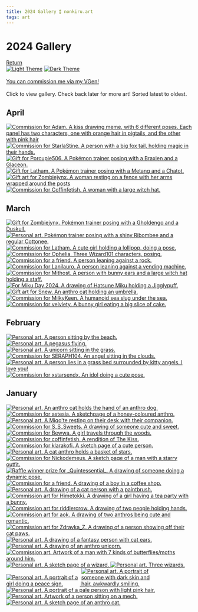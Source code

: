 ```yaml
---
title: 2024 Gallery ⁑ nonkiru.art
tags: art
---
```


<!-- FULL: COMPRESS -->
<!-- THUMBNAILS: bulk resize 500 height -->
<!-- https://bulkresizephotos.com -->
<!-- https://caesium.app/ -->
<h1>2024 Gallery</h1>
<a href="/art/">Return</a>
<br>
<a href="javascript:;" class="a_img" onclick="lightmode()" onmouseover="document.light.src='/assets/website/light_theme_hover.png';" onmouseout="document.light.src='/assets/website/light_theme.png';" 
onfocus="document.light.src='/assets/website/light_theme_hover.png';" onfocusout="document.light.src='/assets/website/light_theme.png';">
<img src="/assets/website/light_theme.png" alt="Light Theme" name="light"></a>
<a href="javascript:;" class="a_img" onclick="darkmode()" onmouseover="document.dark.src='/assets/website/dark_theme_hover.png';" onmouseout="document.dark.src='/assets/website/dark_theme.png';" 
onfocus="document.dark.src='/assets/website/dark_theme_hover.png';" onfocusout="document.dark.src='/assets/website/dark_theme.png';">
<img src="/assets/website/dark_theme.png" alt="Dark Theme" name="dark"></a>
<br>
<img src="/assets/website/divider.png" alt="">

<br>
<br><a href="https://vgen.co/nonkiru">You can commission me via my VGen!</a>
<br>
<br>Click to view gallery. Check back later for more art! Sorted latest to oldest.
<div class="gallery">
<h2>April</h2>

<a href="/../assets/artwork/2024/adam_comm.webp" data-fancybox="gallery" data-caption="Commission for Adam. A kiss drawing meme, with 6 different poses. Each panel has two characters, one with orange hair in pigtails, and the other with pink hair.">
    <img src="/../assets/artwork/2024/low/adam_comm.webp" alt="Commission for Adam. A kiss drawing meme, with 6 different poses. Each panel has two characters, one with orange hair in pigtails, and the other with pink hair" loading="lazy" />
</a>

<a href="/../assets/artwork/2024/StarlaStine.webp" data-fancybox="gallery" data-caption="Commission for StarlaStine. A person with a big fox tail, holding magic in their hands.">
    <img src="/../assets/artwork/2024/low/StarlaStine.webp" alt="Commission for StarlaStine. A person with a big fox tail, holding magic in their hands." loading="lazy" />
</a>

<a href="/../assets/artwork/2024/lisa_pokemon.webp" data-fancybox="gallery" data-caption="Gift for Porcupie506. A Pokémon trainer posing with a Braxien and a Glaceon.">
    <img src="/../assets/artwork/2024/low/lisa_pokemon.webp" alt="Gift for Porcupie506. A Pokémon trainer posing with a Braxien and a Glaceon." loading="lazy" />
</a>

<a href="/../assets/artwork/2024/liam_pokemon.webp" data-fancybox="gallery" data-caption="Gift for Latham. A Pokémon trainer posing with a Metang and a Chatot.">
    <img src="/../assets/artwork/2024/low/liam_pokemon.webp" alt="Gift for Latham. A Pokémon trainer posing with a Metang and a Chatot." loading="lazy" />
</a>

<a href="/../assets/artwork/2024/jijidoa.webp" data-fancybox="gallery" data-caption="Gift art for Zombiejynx. A woman resting on a fence with her arms wrapped around the posts.">
    <img src="/../assets/artwork/2024/low/jijidoa.webp" alt="Gift art for Zombiejynx. A woman resting on a fence with her arms wrapped around the posts" loading="lazy" />
</a>

<a href="/../assets/artwork/2024/gwen.webp" data-fancybox="gallery" data-caption="Commission for Coffinfetish. A woman with a large witch hat.">
    <img src="/../assets/artwork/2024/low/gwen.webp" alt="Commission for Coffinfetish. A woman with a large witch hat." loading="lazy" />
</a>

<h2>March</h2>

<a href="/../assets/artwork/2024/marytrainer.webp" data-fancybox="gallery" data-caption="Gift for Zombiejynx. Pokémon trainer posing with a Gholdengo and a Duskull.">
    <img src="/../assets/artwork/2024/low/marytrainer.webp" alt="Gift for Zombiejynx. Pokémon trainer posing with a Gholdengo and a Duskull." loading="lazy" />
</a>

<a href="/../assets/artwork/2024/pokemontrainer.webp" data-fancybox="gallery" data-caption="Personal art. Pokémon trainer posing with a shiny Ribombee and a regular Cottonee.">
    <img src="/../assets/artwork/2024/low/pokemontrainer.webp" alt="Personal art. Pokémon trainer posing with a shiny Ribombee and a regular Cottonee." loading="lazy" />
</a>

<a href="/../assets/artwork/2024/asuka.webp" data-fancybox="gallery" data-caption="Commission for Latham. A cute girl holding a lollipop, doing a pose.">
    <img src="/../assets/artwork/2024/low/asuka.webp" alt="Commission for Latham. A cute girl holding a lollipop, doing a pose." loading="lazy" />
</a>

<a href="/../assets/artwork/2024/ophelia.webp" data-fancybox="gallery" data-caption="Commission for Ophelia. Three Wizard101 characters, posing.">
    <img src="/../assets/artwork/2024/low/ophelia.webp" alt="Commission for Ophelia. Three Wizard101 characters, posing." loading="lazy" />
</a>

<a href="/../assets/artwork/2024/marcus.webp" data-fancybox="gallery" data-caption="Commission for a friend. A person leaning against a rock.">
    <img src="/../assets/artwork/2024/low/marcus.webp" alt="Commission for a friend. A person leaning against a rock." loading="lazy" />
</a>

<a href="/../assets/artwork/2024/lanilauro.webp" data-fancybox="gallery" data-caption="Commission for Lanilauro. A person leaning against a vending machine.">
    <img src="/../assets/artwork/2024/low/lanilauro.webp" alt="Commission for Lanilauro. A person leaning against a vending machine." loading="lazy" />
</a>

<a href="/../assets/artwork/2024/mithost.webp" data-fancybox="gallery" data-caption="Commission for Mithost. A person with bunny ears and a large witch hat holding a staff.">
    <img src="/../assets/artwork/2024/low/mithost.webp" alt="Commission for Mithost. A person with bunny ears and a large witch hat holding a staff." loading="lazy" />
</a>

<a href="/../assets/artwork/2024/miku_day.webp" data-fancybox="gallery" data-caption="For Miku Day 2024. A drawing of Hatsune Miku holding a Jigglypuff.">
    <img src="/../assets/artwork/2024/low/miku_day.webp" alt="For Miku Day 2024. A drawing of Hatsune Miku holding a Jigglypuff." loading="lazy" />
</a>

<a href="/../assets/artwork/2024/snew.webp" data-fancybox="gallery" data-caption="Gift art for Snew. An anthro cat holding an umbrella.">
    <img src="/../assets/artwork/2024/low/snew.webp" alt="Gift art for Snew. An anthro cat holding an umbrella." loading="lazy" />
</a>

<a href="/../assets/artwork/2024/MilkyKeen.webp" data-fancybox="gallery" data-caption="Commission for MilkyKeen. A humanoid sea slug under the sea.">
    <img src="/../assets/artwork/2024/low/MilkyKeen.webp" alt="Commission for MilkyKeen. A humanoid sea slug under the sea." loading="lazy" />
</a>


<a href="/../assets/artwork/2024/velviety.webp" data-fancybox="gallery" data-caption="Commission for velviety. A bunny girl eating a big slice of cake.">
    <img src="/../assets/artwork/2024/low/velviety.webp" alt="Commission for velviety. A bunny girl eating a big slice of cake." loading="lazy" />
</a>


<h2>February</h2>

<a href="/../assets/artwork/2024/jun.webp" data-fancybox="gallery" data-caption="Personal art. A person sitting by the beach.">
    <img src="/../assets/artwork/2024/low/jun.webp" alt="Personal art. A person sitting by the beach." loading="lazy" />
</a>

<a href="/../assets/artwork/2024/cloudcast.webp" data-fancybox="gallery" data-caption="Personal art. A pegasus flying.">
    <img src="/../assets/artwork/2024/low/cloudcast.webp" alt="Personal art. A pegasus flying." loading="lazy" />
</a>

<a href="/../assets/artwork/2024/butterbelle.webp" data-fancybox="gallery" data-caption="Personal art. A unicorn sitting in the grass.">
    <img src="/../assets/artwork/2024/low/butterbelle.webp" alt="Personal art. A unicorn sitting in the grass." loading="lazy" />
</a>

<a href="/../assets/artwork/2024/angelbyter.webp" data-fancybox="gallery" data-caption="Commission for SERAPH104. An angel sitting in the clouds.">
    <img src="/../assets/artwork/2024/low/angelbyter.webp" alt="Commission for SERAPH104. An angel sitting in the clouds." loading="lazy" />
</a>

<a href="/../assets/artwork/2024/thank_you_and_i_love_you.webp" data-fancybox="gallery" data-caption="Personal art. A person lies in a grass bed surrounded by kitty angels. I love you!">
    <img src="/../assets/artwork/2024/low/thank_you_and_i_love_you.webp" alt="Personal art. A person lies in a grass bed surrounded by kitty angels. I love you!" loading="lazy" />
</a>

<a href="/../assets/artwork/2024/xstarsendx.webp" data-fancybox="gallery" data-caption="Commission for xstarsendx. An idol doing a cute pose.">
    <img src="/../assets/artwork/2024/low/xstarsendx.webp" alt="Commission for xstarsendx. An idol doing a cute pose." loading="lazy" />
</a>

<h2>January</h2>

<a href="/../assets/artwork/2024/holdinghands.webp" data-fancybox="gallery" data-caption="Personal art. An anthro cat holds the hand of an anthro dog.">
    <img src="/../assets/artwork/2024/low/holdinghands.webp" alt="Personal art. An anthro cat holds the hand of an anthro dog." loading="lazy" />
</a>

<a href="/../assets/artwork/2024/honey.webp" data-fancybox="gallery" data-caption="Commission for astesia. A sketchpage of a honey-coloured anthro.">
    <img src="/../assets/artwork/2024/low/honey.webp" alt="Commission for astesia. A sketchpage of a honey-coloured anthro." loading="lazy" />
</a>

<a href="/../assets/artwork/2024/myuri_watercolour.webp" data-fancybox="gallery" data-caption="Personal art. A Miqo'te resting on their desk with their companion.">
    <img src="/../assets/artwork/2024/low/myuri_watercolour.webp" alt="Personal art. A Miqo'te resting on their desk with their companion." loading="lazy" />
</a>

<a href="/../assets/artwork/2024/sweets.webp" data-fancybox="gallery" data-caption="Commission for S_S_Sweets. A drawing of someone cute and sweet.">
    <img src="/../assets/artwork/2024/low/sweets.webp" alt="Commission for S_S_Sweets. A drawing of someone cute and sweet." loading="lazy" />
</a>

<a href="/../assets/artwork/2024/bewwa.webp" data-fancybox="gallery" data-caption="Commission for Bewwa. A girl travels through the woods.">
    <img src="/../assets/artwork/2024/low/bewwa.webp" alt="Commission for Bewwa. A girl travels through the woods." loading="lazy" />
</a>

<a href="/../assets/artwork/2024/coffinfetish.webp" data-fancybox="gallery" data-caption="Commission for coffinfetish. A rendition of The Kiss.">
    <img src="/../assets/artwork/2024/low/coffinfetish.webp" alt="Commission for coffinfetish. A rendition of The Kiss." loading="lazy" />
</a>

<a href="/../assets/artwork/2024/klara.webp" data-fancybox="gallery" data-caption="Commission for klarakofi. A sketch page of a cute person.">
    <img src="/../assets/artwork/2024/low/klara.webp" alt="Commission for klarakofi. A sketch page of a cute person." loading="lazy" />
</a>

<a href="/../assets/artwork/2024/non_starcatcher.webp" data-fancybox="gallery" data-caption="Personal art. A cat anthro holds a basket of stars.">
    <img src="/../assets/artwork/2024/low/non_starcatcher.webp" alt="Personal art. A cat anthro holds a basket of stars." loading="lazy" />
</a>

<a href="/../assets/artwork/2024/nickodemeus.webp" data-fancybox="gallery" data-caption="Commission for Nickodemeus. A sketch page of a man with a starry outfit.">
    <img src="/../assets/artwork/2024/low/nickodemeus.webp" alt="Commission for Nickodemeus. A sketch page of a man with a starry outfit." loading="lazy" />
</a>

<a href="/../assets/artwork/2024/_Quintessential_.webp" data-fancybox="gallery" data-caption="Raffle winner prize for _Quintessential_. A drawing of someone doing a dynamic pose.">
    <img src="/../assets/artwork/2024/low/_Quintessential_.webp" alt="Raffle winner prize for _Quintessential_. A drawing of someone doing a dynamic pose." loading="lazy" />
</a>

<a href="/../assets/artwork/2024/alpinai.webp" data-fancybox="gallery" data-caption="Commission for a friend. A drawing of a boy in a coffee shop.">
    <img src="/../assets/artwork/2024/low/alpinai.webp" alt="Commission for a friend. A drawing of a boy in a coffee shop." loading="lazy" />
</a>

<a href="/../assets/artwork/2024/myuri_pictomancer.webp" data-fancybox="gallery" data-caption="Personal art. A drawing of a cat person with a paintbrush.">
    <img src="/../assets/artwork/2024/low/myuri_pictomancer.webp" alt="Personal art. A drawing of a cat person with a paintbrush." loading="lazy" />
</a>

<a href="/../assets/artwork/2024/hime.webp" data-fancybox="gallery" data-caption="Commission art for Himetokki. A drawing of a girl having a tea party with a bunny.">
    <img src="/../assets/artwork/2024/low/hime.webp" alt="Commission art for Himetokki. A drawing of a girl having a tea party with a bunny." loading="lazy" />
</a>

<a href="/../assets/artwork/2024/riddlercrow.webp" data-fancybox="gallery" data-caption="Commission art for riddlercrow. A drawing of two people holding hands.">
    <img src="/../assets/artwork/2024/low/riddlercrow.webp" alt="Commission art for riddlercrow. A drawing of two people holding hands." loading="lazy" />
</a>

<a href="/../assets/artwork/2024/aok.webp" data-fancybox="gallery" data-caption="Commission art for aok. A drawing of two anthros being cute and romantic.">
    <img src="/../assets/artwork/2024/low/aok.webp" alt="Commission art for aok. A drawing of two anthros being cute and romantic." loading="lazy" />
</a>

<a href="/../assets/artwork/2024/Zdravka_Z.webp" data-fancybox="gallery" data-caption="Commission art for Zdravka_Z. A drawing of a person showing off their cat paws.">
    <img src="/../assets/artwork/2024/low/Zdravka_Z.webp" alt="Commission art for Zdravka_Z. A drawing of a person showing off their cat paws." loading="lazy" />
</a>

<a href="/../assets/artwork/2024/myuri.webp" data-fancybox="gallery" data-caption="Personal art. A drawing of a fantasy person with cat ears.">
    <img src="/../assets/artwork/2024/low/myuri.webp" alt="Personal art. A drawing of a fantasy person with cat ears." loading="lazy" />
</a>

<a href="/../assets/artwork/2024/venus.webp" data-fancybox="gallery" data-caption="Personal art. A drawing of an anthro unicorn.">
    <img src="/../assets/artwork/2024/low/venus.webp" alt="Personal art. A drawing of an anthro unicorn." loading="lazy" />
</a>

<a href="/../assets/artwork/2024/jet.webp" data-fancybox="gallery" data-caption="Commission art. Artwork of a man with 7 kinds of butterflies/moths around him.">
    <img src="/../assets/artwork/2024/low/jet.webp" alt="Commission art. Artwork of a man with 7 kinds of butterflies/moths around him." loading="lazy" />
</a>

<a href="/../assets/artwork/2024/abigail.webp" data-fancybox="gallery" data-caption="Personal art. A sketch page of a wizard.">
    <img src="/../assets/artwork/2024/low/abigail.webp" alt="Personal art. A sketch page of a wizard." loading="lazy" />
</a>

<a href="/../assets/artwork/2024/w101.webp" data-fancybox="gallery" data-caption="Personal art. Three wizards.">
    <img src="/../assets/artwork/2024/low/w101.webp" alt="Personal art. Three wizards." loading="lazy" />
</a>

<br>

<a href="/../assets/artwork/2024/donnie_portrait.webp" data-fancybox="gallery" data-caption="Personal art. A portrait of a girl doing a peace sign.">
    <img src="/../assets/artwork/2024/low/donnie_portrait.webp" alt="Personal art. A portrait of a girl doing a peace sign." style="max-width: 200px;" loading="lazy" />
</a>

<a href="/../assets/artwork/2024/estelle_portrait.webp" data-fancybox="gallery" data-caption="Personal art. A portrait of someone with dark skin and hair, awkwardly smiling.">
    <img src="/../assets/artwork/2024/low/estelle_portrait.webp" alt="Personal art. A portrait of someone with dark skin and hair, awkwardly smiling." style="max-width: 200px;" loading="lazy" />
</a>

<a href="/../assets/artwork/2024/jupiter_portrait.webp" data-fancybox="gallery" data-caption="Personal art. A portrait of a pale person with light pink hair.">
    <img src="/../assets/artwork/2024/low/jupiter_portrait.webp" alt="Personal art. A portrait of a pale person with light pink hair."  loading="lazy" />
</a>

<br>

<a href="/../assets/artwork/2024/billie.webp" data-fancybox="gallery" data-caption="Personal art. Artwork of a person sitting on a mech.">
    <img src="/../assets/artwork/2024/low/billie.webp" alt="Personal art. Artwork of a person sitting on a mech."  loading="lazy" />
</a>

<a href="/../assets/artwork/2024/non_sketch_page.webp" data-fancybox="gallery" data-caption="Personal art. A sketch page of an anthro cat.">
    <img src="/../assets/artwork/2024/low/non_sketch_page.webp" alt="Personal art. A sketch page of an anthro cat."  loading="lazy" />
</a>
</div>
